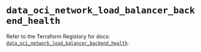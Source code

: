 # `data_oci_network_load_balancer_backend_health`

Refer to the Terraform Registory for docs: [`data_oci_network_load_balancer_backend_health`](https://registry.terraform.io/providers/oracle/oci/6.18.0/docs/data-sources/network_load_balancer_backend_health).
